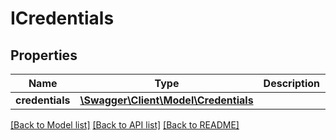 # ICredentials

## Properties
Name | Type | Description | Notes
------------ | ------------- | ------------- | -------------
**credentials** | [**\Swagger\Client\Model\Credentials**](Credentials.md) |  | 

[[Back to Model list]](../README.md#documentation-for-models) [[Back to API list]](../README.md#documentation-for-api-endpoints) [[Back to README]](../README.md)


